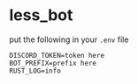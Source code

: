 # less_bot

put the following in your `.env` file

```env
DISCORD_TOKEN=token here
BOT_PREFIX=prefix here
RUST_LOG=info
```
